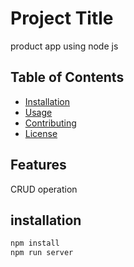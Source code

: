 # Project Title

product app using node js 

## Table of Contents
- [Installation](#installation)
- [Usage](#usage)
- [Contributing](#contributing)
- [License](#license)

## Features

CRUD operation
## installation


```bash
npm install
npm run server
